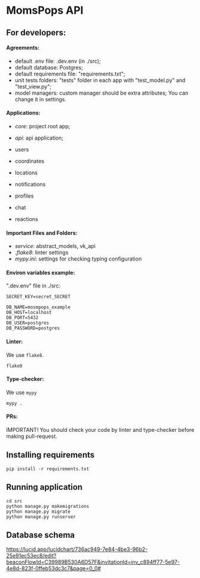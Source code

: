 # MomsPops API

## For developers:

#### Аgreements:
- default .env file: .dev.env (in ./src);
- default database: Postgres;
- default requirements file: "requirements.txt";
- unit tests folders: "tests" folder in each app with "test_model.py" and "test_view.py";
- model managers: custom manager should be extra attributes;
You can change it in settings.

#### Applications:
- _core_: project root app;
- _api_: api application;

- users
- coordinates
- locations
- notifications
- profiles
- chat
- reactions

#### Important Files and Folders:
- _service_: abstract_models, vk_api
- _.flake8_: linter settings
- _mypy.ini_: settings for checking typing configuration


#### Environ variables example:
".dev.env" file in ./src:
```dotenv
SECRET_KEY=secret_SECRET

DB_NAME=mosmpops_example
DB_HOST=localhost
DB_PORT=5432
DB_USER=postgres
DB_PASSWORD=postgres
```
#### Linter:

We use `flake8`.
```commandline
flake8
```

#### Type-checker:

We use `mypy`
```commandline
mypy .
```

#### PRs:
IMPORTANT! You should check your code by linter and type-checker before making pull-request.

## Installing requirements
```commandline
pip install -r requirements.txt
```

## Running application
```commandline
cd src
python manage.py makemigrations
python manage.py migrate
python manage.py runserver
```


## Database schema
https://lucid.app/lucidchart/736ac949-7e84-4be3-96b2-25e91ec53ec8/edit?beaconFlowId=C39989B530A6D57F&invitationId=inv_c894ff77-5e97-4e8d-823f-0ffeb53dc3c7&page=0_0#
